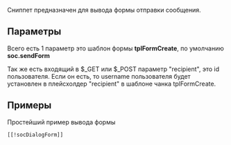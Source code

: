 Сниппет предназначен для вывода формы отправки сообщения.

## Параметры
Всего есть 1 параметр это шаблон формы **tplFormCreate**, по умолчанию **soc.sendForm**

Так же есть входящий в $_GET или $_POST параметр "recipient", это id пользователя. Если он есть, то username пользователя будет установлен в плейсхолдер "recipient" в шаблоне чанка tplFormCreate.


## Примеры
Простейший пример вывода формы 
```
[[!socDialogForm]]
```


